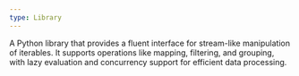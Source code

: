 ```yaml
---
type: Library
---
```


A Python library that provides a fluent interface for stream-like manipulation of iterables. It supports operations like mapping, filtering, and grouping, with lazy evaluation and concurrency support for efficient data processing.